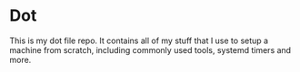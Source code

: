 # Dot

This is my dot file repo. It contains all of my stuff that I use to setup a machine from scratch, including commonly used tools, systemd timers and more. 
